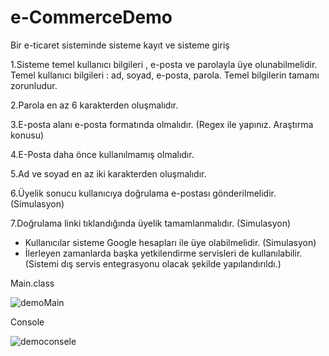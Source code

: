 # e-CommerceDemo
 Bir e-ticaret sisteminde sisteme kayıt ve sisteme giriş
 
 
 1.Sisteme temel kullanıcı bilgileri , e-posta ve parolayla üye olunabilmelidir. Temel kullanıcı bilgileri : ad, soyad, e-posta, parola. Temel bilgilerin tamamı zorunludur.
 
 2.Parola en az 6 karakterden oluşmalıdır.

 3.E-posta alanı e-posta formatında olmalıdır. (Regex ile yapınız. Araştırma konusu)
 
 4.E-Posta daha önce kullanılmamış olmalıdır.
 
 5.Ad ve soyad en az iki karakterden oluşmalıdır.
 
 6.Üyelik sonucu kullanıcıya doğrulama e-postası gönderilmelidir. (Simulasyon)
 
 7.Doğrulama linki tıklandığında üyelik tamamlanmalıdır. (Simulasyon)
 
* Kullanıcılar sisteme Google hesapları ile üye olabilmelidir. (Simulasyon) 
* İlerleyen zamanlarda başka yetkilendirme servisleri de kullanılabilir. (Sistemi dış servis entegrasyonu olacak şekilde yapılandırıldı.)



 Main.class

![demoMain](https://user-images.githubusercontent.com/57602386/122775521-e3099600-d2b2-11eb-87fd-5787f3336cff.PNG)


Console

![democonsele](https://user-images.githubusercontent.com/57602386/122775661-0a606300-d2b3-11eb-9046-41393de7872e.PNG)




 
